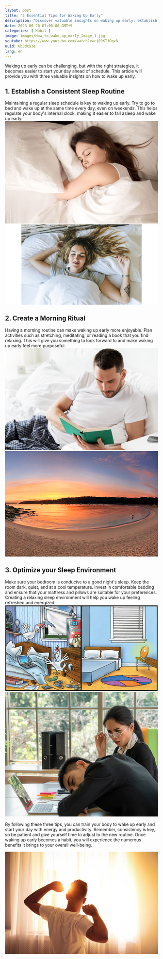 ```yaml
---
layout: post
title: "3 Essential Tips for Waking Up Early"
description: "Discover valuable insights on waking up early: establish a sleep routine, create a morning ritual, optimize your sleep environment. #WakeUpEarly #MorningRoutine #SleepWell #ProductivityTips"
date: 2023-06-20 07:00:00 GMT+9
categories: [ Habit ]
image: images/How_to_wake_up_early_Image_1.jpg
youtube: https://www.youtube.com/watch?v=cj09KT1Oqv8
uuid: 6b3dc93e
lang: en
---
```


Waking up early can be challenging, but with the right strategies, it becomes easier to start your day ahead of schedule. This article will provide you with three valuable insights on how to wake up early.

## 1. Establish a Consistent Sleep Routine
Maintaining a regular sleep schedule is key to waking up early. Try to go to bed and wake up at the same time every day, even on weekends. This helps regulate your body's internal clock, making it easier to fall asleep and wake up early.
![Establish a Consistent Sleep Routine](images/1._Establish_a_Consistent_Sleep_Routine_Image_1.jpg)
![Establish a Consistent Sleep Routine](images/1._Establish_a_Consistent_Sleep_Routine_Image_2.jpg)

## 2. Create a Morning Ritual
Having a morning routine can make waking up early more enjoyable. Plan activities such as stretching, meditating, or reading a book that you find relaxing. This will give you something to look forward to and make waking up early feel more purposeful.
![Create a Morning Ritual](images/2._Create_a_Morning_Ritual_Image_1.jpg)
![Create a Morning Ritual](images/2._Create_a_Morning_Ritual_Image_5.jpg)

## 3. Optimize your Sleep Environment
Make sure your bedroom is conducive to a good night's sleep. Keep the room dark, quiet, and at a cool temperature. Invest in comfortable bedding and ensure that your mattress and pillows are suitable for your preferences. Creating a relaxing sleep environment will help you wake up feeling refreshed and energized.
![Optimize your Sleep Environment](images/3._Optimize_your_Sleep_Environment_Image_1.jpg)
![Optimize your Sleep Environment](images/3._Optimize_your_Sleep_Environment_Image_5.jpg)


By following these three tips, you can train your body to wake up early and start your day with energy and productivity. Remember, consistency is key, so be patient and give yourself time to adjust to the new routine. Once waking up early becomes a habit, you will experience the numerous benefits it brings to your overall well-being.

![Waking Up Early](images/How_to_wake_up_early_Image_2.jpg)
